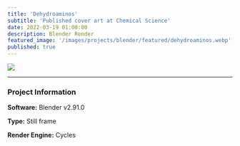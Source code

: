 ```yaml
---
title: 'Dehydroaminos'
subtitle: 'Published cover art at Chemical Science'
date: 2022-03-19 01:00:00
description: Blender Render
featured_image: '/images/projects/blender/featured/dehydroaminos.webp'
published: true
---
```


![](/images/projects/blender/full_size/dehydroaminos.png)

---

### Project Information

**Software:** Blender v2.91.0

**Type:** Still frame

**Render Engine:** Cycles
